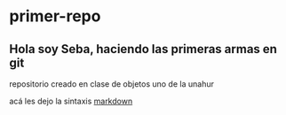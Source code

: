 # primer-repo

## Hola soy Seba, haciendo las primeras armas en git

repositorio creado en clase de objetos uno de la unahur

acá les dejo la sintaxis [markdown](https://markdown.es/sintaxis-markdown/)
